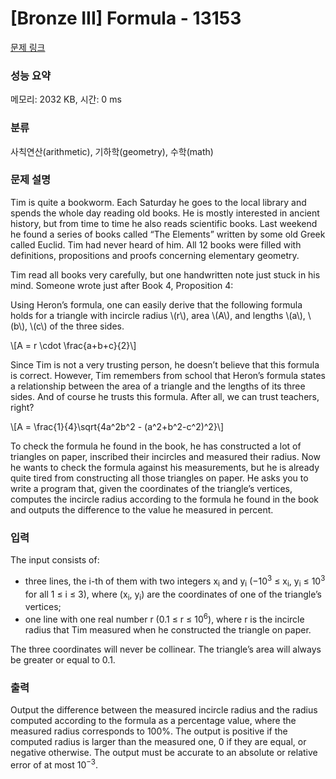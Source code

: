 # [Bronze III] Formula - 13153 

[문제 링크](https://www.acmicpc.net/problem/13153) 

### 성능 요약

메모리: 2032 KB, 시간: 0 ms

### 분류

사칙연산(arithmetic), 기하학(geometry), 수학(math)

### 문제 설명

<p>Tim is quite a bookworm. Each Saturday he goes to the local library and spends the whole day reading old books. He is mostly interested in ancient history, but from time to time he also reads scientific books. Last weekend he found a series of books called “The Elements” written by some old Greek called Euclid. Tim had never heard of him. All 12 books were filled with definitions, propositions and proofs concerning elementary geometry.</p>

<p>Tim read all books very carefully, but one handwritten note just stuck in his mind. Someone wrote just after Book 4, Proposition 4:</p>

<p>Using Heron’s formula, one can easily derive that the following formula holds for a triangle with incircle radius \(r\), area \(A\), and lengths \(a\), \(b\), \(c\) of the three sides.</p>

<p>\[A = r \cdot \frac{a+b+c}{2}\]</p>

<p>Since Tim is not a very trusting person, he doesn’t believe that this formula is correct. However, Tim remembers from school that Heron’s formula states a relationship between the area of a triangle and the lengths of its three sides. And of course he trusts this formula. After all, we can trust teachers, right?</p>

<p>\[A = \frac{1}{4}\sqrt{4a^2b^2 - (a^2+b^2-c^2)^2}\]</p>

<p>To check the formula he found in the book, he has constructed a lot of triangles on paper, inscribed their incircles and measured their radius. Now he wants to check the formula against his measurements, but he is already quite tired from constructing all those triangles on paper. He asks you to write a program that, given the coordinates of the triangle’s vertices, computes the incircle radius according to the formula he found in the book and outputs the difference to the value he measured in percent.</p>

### 입력 

 <p>The input consists of:</p>

<ul>
	<li>three lines, the i-th of them with two integers x<sub>i</sub> and y<sub>i</sub> (−10<sup>3</sup> ≤ x<sub>i</sub>, y<sub>i</sub> ≤ 10<sup>3</sup> for all 1 ≤ i ≤ 3), where (x<sub>i</sub>, y<sub>i</sub>) are the coordinates of one of the triangle’s vertices;</li>
	<li>one line with one real number r (0.1 ≤ r ≤ 10<sup>6</sup>), where r is the incircle radius that Tim measured when he constructed the triangle on paper.</li>
</ul>

<p>The three coordinates will never be collinear. The triangle’s area will always be greater or equal to 0.1.</p>

### 출력 

 <p>Output the difference between the measured incircle radius and the radius computed according to the formula as a percentage value, where the measured radius corresponds to 100%. The output is positive if the computed radius is larger than the measured one, 0 if they are equal, or negative otherwise. The output must be accurate to an absolute or relative error of at most 10<sup>−3</sup>.</p>

